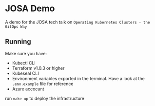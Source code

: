# JOSA Demo

A demo for the JOSA tech talk on `Operating Kubernetes Clusters - the GitOps Way`

## Running 

Make sure you have:

- Kubectl CLI
- Terraform v1.0.3 or higher
- Kubeseal CLI
- Environment variables exported in the terminal. Have a look at the `.env.example` file for reference
- Azure accocunt

run `make up` to deploy the infrastructure
